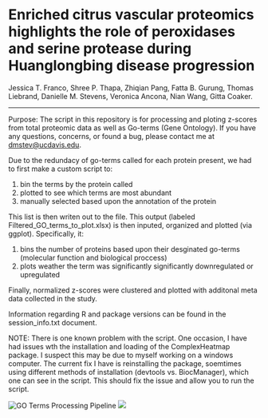 # Enriched citrus vascular proteomics highlights the role of peroxidases and serine protease during Huanglongbing disease progression

Jessica T. Franco, Shree P. Thapa, Zhiqian Pang, Fatta B. Gurung, Thomas Liebrand, Danielle M. Stevens, Veronica Ancona, Nian Wang, Gitta Coaker.

-----------------------

Purpose: The script in this repository is for processing and ploting z-scores from total proteomic data as well as Go-terms (Gene Ontology). If you have any questions, concerns, or found a bug, please contact me at dmstev@ucdavis.edu.



Due to the redundacy of go-terms called for each protein present, we had to first make a custom script to:
 1) bin the terms by the protein called
 2) plotted to see which terms are most abundant
 3) manually selected based upon the annotation of the protein
 
This list is then writen out to the file. This output (labeled Filtered_GO_terms_to_plot.xlsx) is then inputed, organized and plotted (via ggplot). Specifically, it:
 1) bins the number of proteins based upon their desginated go-terms (molecular function and biological proccess) 
 2) plots weather the term was significantly significantly downregulated or upregulated
 
 Finally, normalized z-scores were clustered and plotted with additonal meta data collected in the study.
 
 Information regarding R and package versions can be found in the session_info.txt document. 
 
 
NOTE: There is one known problem with the script. One occasion, I have had issues wth the installation and loading of the ComplexHeatmap package. I suspect this may be due to myself working on a windows computer. The current fix I have is reinstalling the package, soemtimes using different methods of installation (devtools vs. BiocManager), which one can see in the script. This should fix the issue and allow you to run the script.

![GO Terms Processing Pipeline](https://raw.github.com/DanielleMStevens/Franco_2020_Proteomics_Paper/Supplemental_Figure_GO_Terms_pipeline/Supplemental_Figure_GO_Terms_pipeline_for_github.png)
<img src = "https://raw.github.com/DanielleMStevens/Franco_2020_Proteomics_Paper/Supplemental_Figure_GO_Terms_pipeline/Supplemental_Figure_GO_Terms_pipeline_for_github.png">
